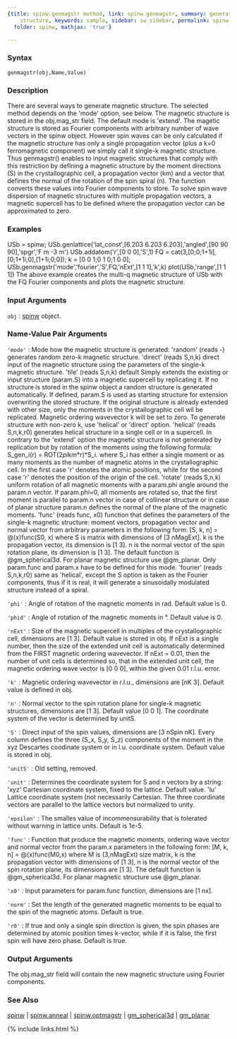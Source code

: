 ```yaml
---
{title: spinw.genmagstr method, link: spinw.genmagstr, summary: generates magnetic
    structure, keywords: sample, sidebar: sw_sidebar, permalink: spinw_genmagstr.html,
  folder: spinw, mathjax: 'true'}

---
```


### Syntax

`genmagstr(obj,Name,Value)`

### Description

There are several ways to generate magnetic structure. The selected
method depends on the 'mode' option, see below. The magnetic structure is
stored in the obj.mag_str field. The default mode is 'extend'. The
magetic structure is stored as Fourier components with arbitrary number
of wave vectors in the spinw object. However spin waves can be only
calculated if the magnetic structure has only a single propagation vector
(plus a k=0 ferromagnetic component) we simply call it single-k magnetic
structure. Thus genmagstr() enables to input magnetic structures that
comply with this restriction by defining a magnetic structure by the
moment directions (S) in the crystallographic cell, a propagation vector
(km) and a vector that defines the normal of the rotation of the spin
spiral (n). The function converts these values into Fourier components to
store. To solve spin wave dispersion of magnetic structures with multiple
propagation vectors, a magnetic supercell has to be defined where the
propagation vector can be approximated to zero.
 

### Examples

USb = spinw;
USb.genlattice('lat_const',[6.203 6.203 6.203],'angled',[90 90 90],'spgr','F m -3 m')
USb.addatom('r',[0 0 0],'S',1)
FQ = cat(3,[0;0;1+1i],[0;1+1i;0],[1+1i;0;0]);
k  = [0 0 1;0 1 0;1 0 0];
USb.genmagstr('mode','fourier','S',FQ,'nExt',[1 1 1],'k',k)
plot(USb,'range',[1 1 1])
The above example creates the multi-q magnetic structure of USb with the
FQ Fourier components and plots the magnetic structure.

### Input Arguments

`obj`
: [spinw](spinw.html) object.

### Name-Value Pair Arguments

`'mode'`
:  Mode how the magnetic structure is generated:
   'random' (reads -)
          generates random zero-k magnetic structure.
   'direct' (reads S,n,k)
          direct input of the magnetic structure using the 
          parameters of the single-k magnetic structure.
   'tile' (reads S,n,k) default
          Simply extends the existing or input structure
          (param.S) into a magnetic supercell by replicating it.
          If no structure is stored in the spinw object a random
          structure is generated automatically. If defined,
          param.S is used as starting structure for extension
          overwriting the stored structure. If the original
          structure is already extended with other size, only the
          moments in the crystallographic cell wil be replicated.
          Magnetic ordering wavevector k will be set to zero. To
          generate structure with non-zero k, use 'helical' or
          'direct' option.
   'helical' (reads S,n,k,r0)
          generates helical structure in a single cell or in a
          supercell. In contrary to the 'extend' option the
          magnetic structure is not generated by replication but
          by rotation of the moments using the following formula:
              S_gen_i(r) = ROT(2*pi*km*r)*S_i.
          where S_i has either a single moment or as many moments
          as the number of magnetic atoms in the crystallographic
          cell. In the first case 'r' denotes the atomic
          positions, while for the second case 'r' denotes the
          position of the origin of the cell.
   'rotate' (reads S,n,k)
          uniform rotation of all magnetic moments with a
          param.phi angle around the param.n vector. If
          param.phi=0, all moments are rotated so, that the first
          moment is parallel to param.n vector in case of
          collinear structure or in case of planar structure
          param.n defines the normal of the plane of the magnetic
          moments.
   'func' (reads func, x0)
          function that defines the parameters of the single-k
          magnetic structure: moment vectors, propagation vector
          and normal vector from arbitrary parameters in the
          following form:
              [S, k, n] = @(x)func(S0, x)
          where S is matrix with dimensions of [3 nMagExt]. k is
          the propagation vector, its dimension is [1 3]. n is
          the normal vector of the spin rotation plane, its
          dimension is [1 3]. The default function is
          @gm_spherical3d. For planar magnetic structure use
          @gm_planar. Only param.func and param.x have to be
          defined for this mode.
  'fourier' (reads S,n,k,r0)
          same as 'helical', except the S option is taken as the
          Fourier components, thus if it is real, it will
          generate a sinusoidally modulated structure instead of
          a spiral.

`'phi'`
: Angle of rotation of the magnetic moments in rad. Default
  value is 0.

`'phid'`
: Angle of rotation of the magnetic moments in °. Default
  value is 0.

`'nExt'`
: Size of the magnetic supercell in multiples of the
  crystallographic cell, dimensions are [1 3]. Default value is
  stored in obj. If nExt is a single number, then the size of the
  extended unit cell is automatically determined from the FIRST
  magnetic ordering wavevector. If nExt = 0.01, then the number
  of unit cells is determined so, that in the extended unit cell,
  the magnetic ordering wave vector is [0 0 0], within the given
  0.01 r.l.u. error.

`'k'`
: Magnetic ordering wavevector in r.l.u., dimensions are [nK 3].
  Default value is defined in obj.

`'n'`
: Normal vector to the spin rotation plane for single-k magnetic
  structures, dimensions are [1 3]. Default value [0 0 1]. The
  coordinate system of the vector is determined by unitS.

`'S'`
: Direct input of the spin values, dimensions are [3 nSpin nK].
  Every column defines the three (S_x, S_y, S_z) components of
  the moment in the xyz Descartes coodinate system or in l.u.
  coordinate system. Default value is stored in obj.

`'unitS'`
: Old setting, removed.

`'unit'`
: Determines the coordinate system for S and n vectors by a
  string:
      'xyz'   Cartesian coordinate system, fixed to the lattice.
              Default value.
      'lu' 	Lattice coordinate system (not necessarily
              Cartesian. The three coordinate vectors are
              parallel to the lattice vectors but normalized to
              unity.

`'epsilon'`
: The smalles value of incommensurability that is
  tolerated without warning in lattice units. Default is 1e-5.

`'func'`
: Function that produce the magnetic moments, ordering wave
  vector and normal vector from the param.x parameters in the
  following form:
    [M, k, n] = @(x)func(M0,x)
  where M is (3,nMagExt) size matrix, k is the propagation vector
  with dimensions of [1 3], n is the normal vector of the spin
  rotation plane, its dimensions are [1 3]. The default function
  is @gm_spherical3d. For planar magnetic structure use
  @gm_planar.

`'x0'`
: Input parameters for param.func function, dimensions are
  [1 nx].

`'norm'`
: Set the length of the generated magnetic moments to be equal to
  the spin of the magnetic atoms. Default is true.

`'r0'`
: If true and only a single spin direction is given, the spin
  phases are determined by atomic position times k-vector, while
  if it is false, the first spin will have zero phase. Default is
  true.

### Output Arguments

The obj.mag_str field will contain the new magnetic structure using
Fourier components.

### See Also

[spinw](spinw.html) \| [spinw.anneal](spinw_anneal.html) \| [spinw.optmagstr](spinw_optmagstr.html) \| [gm_spherical3d](gm_spherical3d.html) \| [gm_planar](gm_planar.html)

{% include links.html %}
